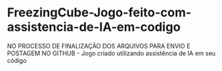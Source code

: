 # FreezingCube-Jogo-feito-com-assistencia-de-IA-em-codigo
NO PROCESSO DE FINALIZAÇÃO DOS ARQUIVOS PARA ENVIO E POSTAGEM NO GITHUB - Jogo criado utilizando assistência de IA em seu código
